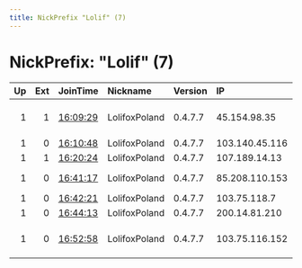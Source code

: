 ```yaml
---
title: NickPrefix "Lolif" (7)
---
```


# NickPrefix: "Lolif" (7)

|   Up |   Ext | JoinTime                                                                                              | Nickname      | Version   | IP             | AS                      | CC   |   ORp |   Dirp | OS    | Contact                |   eFamMembers |
|-----:|------:|:------------------------------------------------------------------------------------------------------|:--------------|:----------|:---------------|:------------------------|:-----|------:|-------:|:------|:-----------------------|--------------:|
|    1 |     1 | [16:09:29](https://nusenu.github.io/OrNetStats/w/relay/270B5A7A6D017913351FD403338BCD21A5EEBEBB.html) | LolifoxPoland | 0.4.7.7   | 45.154.98.35   | 1337 Services GmbH      | nl   |   443 |      0 | Linux | mocneakcje@asapmail.me |            90 |
|    1 |     0 | [16:10:48](https://nusenu.github.io/OrNetStats/w/relay/988C6985E259B74FA124B776A07052E5D3DDF772.html) | LolifoxPoland | 0.4.7.7   | 103.140.45.116 | EHOSTICT                | kr   |   443 |      0 | Linux | mocneakcje@asapmail.me |            90 |
|    1 |     1 | [16:20:24](https://nusenu.github.io/OrNetStats/w/relay/D210764A4998B6CF02876A98519623E338FD50B4.html) | LolifoxPoland | 0.4.7.7   | 107.189.14.13  | PONYNET                 | lu   |   443 |      0 | Linux | mocneakcje@asapmail.me |            90 |
|    1 |     0 | [16:41:17](https://nusenu.github.io/OrNetStats/w/relay/BC398E556F6248F0779538FBD86AEFC8B46FB7BC.html) | LolifoxPoland | 0.4.7.7   | 85.208.110.153 | ENZUINC-US              | us   |   443 |      0 | Linux | mocneakcje@asapmail.me |            90 |
|    1 |     0 | [16:42:21](https://nusenu.github.io/OrNetStats/w/relay/CCD6B1F7C53C832868902C3A37021FFE18DEB20A.html) | LolifoxPoland | 0.4.7.7   | 103.75.118.7   | M247 Ltd                | jp   |   443 |      0 | Linux | mocneakcje@asapmail.me |            90 |
|    1 |     0 | [16:44:13](https://nusenu.github.io/OrNetStats/w/relay/3D3FA8F89C7E561E9D1CA3AC506CC96324555E75.html) | LolifoxPoland | 0.4.7.7   | 200.14.81.210  | None                    | cl   |   443 |      0 | Linux | mocneakcje@asapmail.me |            90 |
|    1 |     0 | [16:52:58](https://nusenu.github.io/OrNetStats/w/relay/1FAF147EF0CB4343E6757C1A3BAA7672DAE642F0.html) | LolifoxPoland | 0.4.7.7   | 103.75.116.152 | Gigabit Hosting Sdn Bhd | my   |   443 |      0 | Linux | mocneakcje@asapmail.me |            90 |
